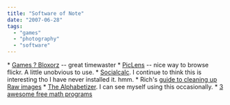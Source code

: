 ```yaml
---
title: "Software of Note"
date: "2007-06-28"
tags: 
  - "games"
  - "photography"
  - "software"
---
```


\* [Games ? Bloxorz](http://www.albinoblacksheep.com/games/bloxorz "Games ? Bloxorz") -- great timewaster \* [PicLens](http://www.piclens.com/firefox/) -- nice way to browse flickr. A little unobvious to use. \* [Socialcalc](http://danbricklin.com/log/2007_04_12.htm#socialcalc1_1). I continue to think this is interesting tho I have never installed it. hmm. \* Rich's [guide to cleaning up Raw images](http://www.tongfamily.com/photography/digital_workflow/best_workflow.php) \* [The Alphabetizer](http://alphabetizer.flap.tv/). I can see myself using this occasionally. \* [3 awesome free math programs](http://math-blog.com/2007/06/02/3-awesome-free-math-programs/)
